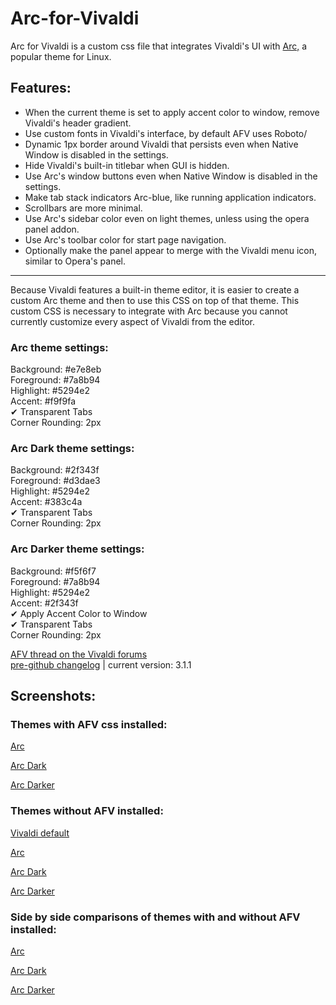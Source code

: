 # Arc-for-Vivaldi  

Arc for Vivaldi is a custom css file that integrates Vivaldi's UI with [Arc,](https://github.com/horst3180/Arc-theme) a popular theme for Linux.

## Features:

- When the current theme is set to apply accent color to window, remove Vivaldi's header gradient.
- Use custom fonts in Vivaldi's interface, by default AFV uses Roboto/
- Dynamic 1px border around Vivaldi that persists even when Native Window is disabled in the settings.
- Hide Vivaldi's built-in titlebar when GUI is hidden.
- Use Arc's window buttons even when Native Window is disabled in the settings.
- Make tab stack indicators Arc-blue, like running application indicators.
- Scrollbars are more minimal.
- Use Arc's sidebar color even on light themes, unless using the opera panel addon.
- Use Arc's toolbar color for start page navigation.
- Optionally make the panel appear to merge with the Vivaldi menu icon, similar to Opera's panel.

----

Because Vivaldi features a built-in theme editor, it is easier to create a custom Arc theme and then to use this CSS on top of that theme. This custom CSS is necessary to integrate with Arc because you cannot currently customize every aspect of Vivaldi from the editor.

### Arc theme settings:

Background: #e7e8eb  
Foreground: #7a8b94  
Highlight: #5294e2  
Accent: #f9f9fa  
✔ Transparent Tabs  
Corner Rounding: 2px

### Arc Dark theme settings:

Background: #2f343f  
Foreground: #d3dae3  
Highlight: #5294e2  
Accent: #383c4a  
✔ Transparent Tabs  
Corner Rounding: 2px
 
### Arc Darker theme settings:

Background: #f5f6f7  
Foreground: #7a8b94  
Highlight: #5294e2  
Accent: #2f343f  
✔ Apply Accent Color to Window  
✔ Transparent Tabs  
Corner Rounding: 2px
 
[AFV thread on the Vivaldi forums](https://forum.vivaldi.net/post/137297)  
[pre-github changelog](https://github.com/Tiamarth/Arc-for-Vivaldi/blob/master/changelog.txt) | current version: 3.1.1

## Screenshots:

### Themes with AFV css installed:

[Arc](https://raw.githubusercontent.com/Tiamarth/Arc-for-Vivaldi/master/scrots/arc.png)

[Arc Dark](https://raw.githubusercontent.com/Tiamarth/Arc-for-Vivaldi/master/scrots/arc-dark.png)

[Arc Darker](https://raw.githubusercontent.com/Tiamarth/Arc-for-Vivaldi/master/scrots/arc-darker.png)

### Themes without AFV installed:

[Vivaldi default](https://raw.githubusercontent.com/Tiamarth/Arc-for-Vivaldi/master/scrots/default.png)

[Arc](https://raw.githubusercontent.com/Tiamarth/Arc-for-Vivaldi/master/scrots/arc-nocss.png)

[Arc Dark](https://raw.githubusercontent.com/Tiamarth/Arc-for-Vivaldi/master/scrots/arc-dark-nocss.png)

[Arc Darker](https://raw.githubusercontent.com/Tiamarth/Arc-for-Vivaldi/master/scrots/arc-darker-nocss.png)

### Side by side comparisons of themes with and without AFV installed:

[Arc](https://raw.githubusercontent.com/Tiamarth/Arc-for-Vivaldi/master/scrots/arc-compare.png)

[Arc Dark](https://raw.githubusercontent.com/Tiamarth/Arc-for-Vivaldi/master/scrots/arc-dark-compare.png)

[Arc Darker](https://raw.githubusercontent.com/Tiamarth/Arc-for-Vivaldi/master/scrots/arc-darker-compare.png)

